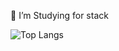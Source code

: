 🤔 I’m Studying for stack

![Top Langs](https://github-readme-stats.vercel.app/api/top-langs/?username=bonggyunjo)
